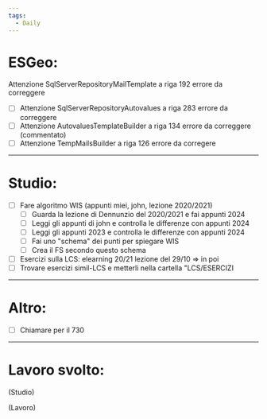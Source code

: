```yaml
---
tags:
  - Daily
---
```


# ESGeo:

 Attenzione SqlServerRepositoryMailTemplate a riga 192 errore da correggere

- [ ] Attenzione SqlServerRepositoryAutovalues a riga 283 errore da correggere
- [ ] Attenzione AutovaluesTemplateBuilder a riga 134 errore da correggere (commentato)
- [ ] Attenzione TempMailsBuilder a riga 126 errore da corregere
***

# Studio:

- [ ] Fare algoritmo WIS (appunti miei, john, lezione 2020/2021)
	- [ ] Guarda la lezione di Dennunzio del 2020/2021 e fai appunti 2024
	- [ ] Leggi gli appunti di john e controlla le differenze con appunti 2024
	- [ ] Leggi gli appunti 2023 e controlla le differenze con appunti 2024
	- [ ] Fai uno "schema" dei punti per spiegare WIS
	- [ ] Crea il FS secondo questo schema 
- [ ] Esercizi sulla LCS: elearning 20/21 lezione del 29/10 => in poi
- [ ] Trovare esercizi simil-LCS e metterli nella cartella "LCS/ESERCIZI
***

# Altro:

- [ ] Chiamare per il 730
***

# Lavoro svolto:

(Studio)

(Lavoro)
